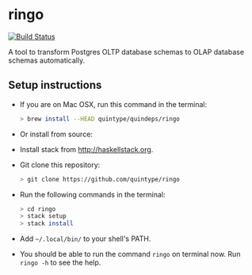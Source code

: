 # ringo
 [![Build Status](https://travis-ci.org/quintype/ringo.svg?branch=master)](https://travis-ci.org/quintype/ringo)

 A tool to transform Postgres OLTP database schemas to OLAP database schemas automatically.
 
## Setup instructions
- If you are on Mac OSX, run this command in the terminal:

  ```sh
  > brew install --HEAD quintype/quindeps/ringo
  ```

- Or install from source:
 - Install stack from http://haskellstack.org.
 - Git clone this repository:
 
   ```sh
   > git clone https://github.com/quintype/ringo
   ```
 - Run the following commands in the terminal:
 
   ```sh
   > cd ringo
   > stack setup
   > stack install
   ```
 - Add `~/.local/bin/` to your shell's PATH.
 - You should be able to run the command `ringo` on terminal now. Run `ringo -h` to see the help.

